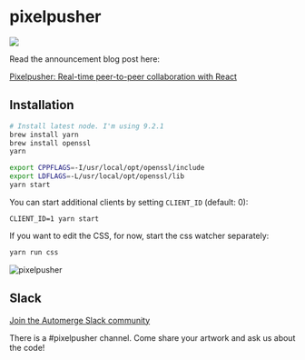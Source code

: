 # pixelpusher

![](screenshots/animation-cat.gif)

Read the announcement blog post here:

[Pixelpusher: Real-time peer-to-peer collaboration with React](https://medium.com/@pvh/pixelpusher-real-time-peer-to-peer-collaboration-with-react-7c7bc8ecbf74)

## Installation

```bash
# Install latest node. I'm using 9.2.1
brew install yarn
brew install openssl
yarn

export CPPFLAGS=-I/usr/local/opt/openssl/include
export LDFLAGS=-L/usr/local/opt/openssl/lib
yarn start
```

You can start additional clients by setting `CLIENT_ID` (default: 0):

```
CLIENT_ID=1 yarn start
```

If you want to edit the CSS, for now, start the css watcher separately:

```bash
yarn run css
```

![pixelpusher](screenshots/screenshot-cat.png)

## Slack

[Join the Automerge Slack community](https://communityinviter.com/apps/automerge/automerge)

There is a #pixelpusher channel. Come share your artwork and ask us about the code!
